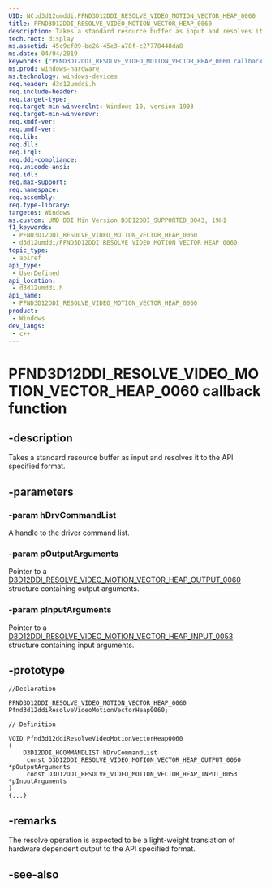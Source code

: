 ```yaml
---
UID: NC:d3d12umddi.PFND3D12DDI_RESOLVE_VIDEO_MOTION_VECTOR_HEAP_0060
title: PFND3D12DDI_RESOLVE_VIDEO_MOTION_VECTOR_HEAP_0060
description: Takes a standard resource buffer as input and resolves it to the API specified format.
tech.root: display
ms.assetid: 45c9cf09-be26-45e3-a78f-c27778448da8
ms.date: 04/04/2019
keywords: ["PFND3D12DDI_RESOLVE_VIDEO_MOTION_VECTOR_HEAP_0060 callback function"]
ms.prod: windows-hardware
ms.technology: windows-devices
req.header: d3d12umddi.h
req.include-header: 
req.target-type: 
req.target-min-winverclnt: Windows 10, version 1903
req.target-min-winversvr: 
req.kmdf-ver: 
req.umdf-ver: 
req.lib: 
req.dll: 
req.irql: 
req.ddi-compliance: 
req.unicode-ansi: 
req.idl: 
req.max-support: 
req.namespace: 
req.assembly: 
req.type-library: 
targetos: Windows
ms.custom: UMD DDI Min Version D3D12DDI_SUPPORTED_0043, 19H1
f1_keywords:
 - PFND3D12DDI_RESOLVE_VIDEO_MOTION_VECTOR_HEAP_0060
 - d3d12umddi/PFND3D12DDI_RESOLVE_VIDEO_MOTION_VECTOR_HEAP_0060
topic_type:
 - apiref
api_type:
 - UserDefined
api_location:
 - d3d12umddi.h
api_name:
 - PFND3D12DDI_RESOLVE_VIDEO_MOTION_VECTOR_HEAP_0060
product:
 - Windows
dev_langs:
 - c++
---
```


# PFND3D12DDI_RESOLVE_VIDEO_MOTION_VECTOR_HEAP_0060 callback function


## -description

Takes a standard resource buffer as input and resolves it to the API specified format.

## -parameters

### -param hDrvCommandList

A handle to the driver command list.

### -param pOutputArguments

Pointer to a [D3D12DDI_RESOLVE_VIDEO_MOTION_VECTOR_HEAP_OUTPUT_0060](ns-d3d12umddi-d3d12ddi_resolve_video_motion_vector_heap_output_0060.md) structure containing output arguments.

### -param pInputArguments

Pointer to a [D3D12DDI_RESOLVE_VIDEO_MOTION_VECTOR_HEAP_INPUT_0053](ns-d3d12umddi-d3d12ddi_resolve_video_motion_vector_heap_input_0053.md) structure containing input arguments.

## -prototype

```
//Declaration

PFND3D12DDI_RESOLVE_VIDEO_MOTION_VECTOR_HEAP_0060 Pfnd3d12ddiResolveVideoMotionVectorHeap0060; 

// Definition

VOID Pfnd3d12ddiResolveVideoMotionVectorHeap0060 
(
	D3D12DDI_HCOMMANDLIST hDrvCommandList
	 const D3D12DDI_RESOLVE_VIDEO_MOTION_VECTOR_HEAP_OUTPUT_0060 *pOutputArguments
	 const D3D12DDI_RESOLVE_VIDEO_MOTION_VECTOR_HEAP_INPUT_0053 *pInputArguments
)
{...}

```

## -remarks

The resolve operation is expected to be a light-weight translation of hardware dependent output to the API specified format.

## -see-also

